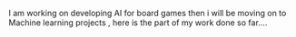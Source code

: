 I am working on developing AI for board games then i will be moving on to Machine learning projects , here is the part of my work done so far....
